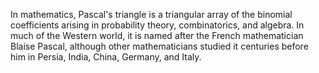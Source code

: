 In mathematics, Pascal's triangle is a triangular array of the binomial coefficients arising in probability theory, combinatorics, and algebra. In much of the Western world, it is named after the French mathematician Blaise Pascal, although other mathematicians studied it centuries before him in Persia, India, China, Germany, and Italy.

